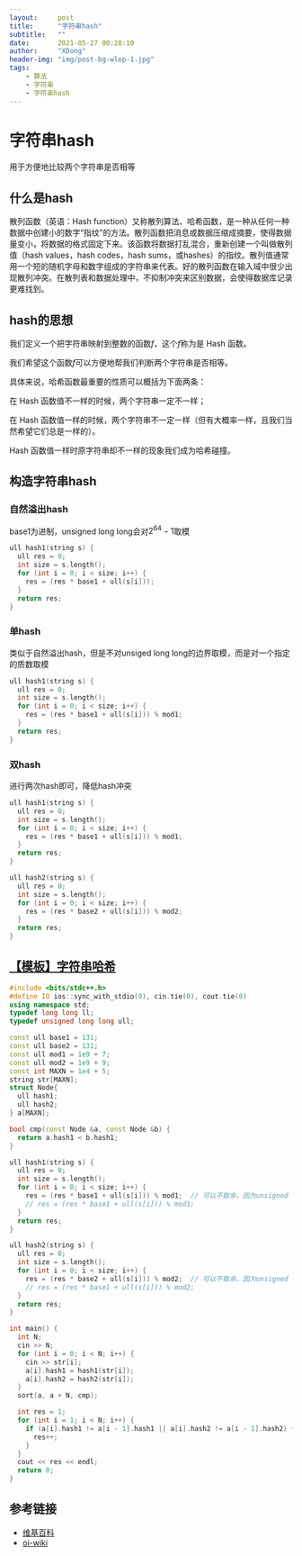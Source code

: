 ```yaml
---
layout:     post
title:      "字符串hash"
subtitle:   ""
date:       2021-05-27 00:28:10
author:     "XDong"
header-img: "img/post-bg-wlop-1.jpg"
tags:
    - 算法
    - 字符串
    - 字符串hash
---
```



# 字符串hash

用于方便地比较两个字符串是否相等

## 什么是hash

散列函数（英语：Hash function）又称散列算法、哈希函数，是一种从任何一种数据中创建小的数字“指纹”的方法。散列函数把消息或数据压缩成摘要，使得数据量变小，将数据的格式固定下来。该函数将数据打乱混合，重新创建一个叫做散列值（hash values，hash codes，hash sums，或hashes）的指纹。散列值通常用一个短的随机字母和数字组成的字符串来代表。好的散列函数在输入域中很少出现散列冲突。在散列表和数据处理中，不抑制冲突来区别数据，会使得数据库记录更难找到。

## hash的思想

我们定义一个把字符串映射到整数的函数$f$，这个$f$称为是 Hash 函数。

我们希望这个函数$f$可以方便地帮我们判断两个字符串是否相等。

具体来说，哈希函数最重要的性质可以概括为下面两条：

在 Hash 函数值不一样的时候，两个字符串一定不一样；

在 Hash 函数值一样的时候，两个字符串不一定一样（但有大概率一样，且我们当然希望它们总是一样的）。

Hash 函数值一样时原字符串却不一样的现象我们成为哈希碰撞。

## 构造字符串hash

### 自然溢出hash

base1为进制，unsigned long long会对$2^{64} - 1$取模

```cpp
ull hash1(string s) {
  ull res = 0;
  int size = s.length();
  for (int i = 0; i < size; i++) {
    res = (res * base1 + ull(s[i]));
  }
  return res;
}
```

### 单hash

类似于自然溢出hash，但是不对unsiged long long的边界取模，而是对一个指定的质数取模

```cpp
ull hash1(string s) {
  ull res = 0;
  int size = s.length();
  for (int i = 0; i < size; i++) {
    res = (res * base1 + ull(s[i])) % mod1;
  }
  return res;
}
```

### 双hash

进行两次hash即可，降低hash冲突

```cpp
ull hash1(string s) {
  ull res = 0;
  int size = s.length();
  for (int i = 0; i < size; i++) {
    res = (res * base1 + ull(s[i])) % mod1;
  }
  return res;
}

ull hash2(string s) {
  ull res = 0;
  int size = s.length();
  for (int i = 0; i < size; i++) {
    res = (res * base2 + ull(s[i])) % mod2;
  }
  return res;
}
```

## [【模板】字符串哈希](https://www.luogu.com.cn/problem/P3370, "https://www.luogu.com.cn/problem/P3370")

```cpp
#include <bits/stdc++.h>
#define IO ios::sync_with_stdio(0), cin.tie(0), cout.tie(0)
using namespace std;
typedef long long ll;
typedef unsigned long long ull;

const ull base1 = 131;
const ull base2 = 131;
const ull mod1 = 1e9 + 7;
const ull mod2 = 1e9 + 9;
const int MAXN = 1e4 + 5;
string str[MAXN];
struct Node{
  ull hash1;
  ull hash2;
} a[MAXN];

bool cmp(const Node &a, const Node &b) {
  return a.hash1 < b.hash1;
}

ull hash1(string s) {
  ull res = 0;
  int size = s.length();
  for (int i = 0; i < size; i++) {
    res = (res * base1 + ull(s[i])) % mod1;  // 可以不取余，因为unsigned long long 会自然溢出
    // res = (res * base1 + ull(s[i])) % mod1;
  }
  return res;
}

ull hash2(string s) {
  ull res = 0;
  int size = s.length();
  for (int i = 0; i < size; i++) {
    res = (res * base2 + ull(s[i])) % mod2;  // 可以不取余，因为unsigned long long 会自然溢出
    // res = (res * base1 + ull(s[i])) % mod2;
  }
  return res;
}

int main() {
  int N;
  cin >> N;
  for (int i = 0; i < N; i++) {
    cin >> str[i];
    a[i].hash1 = hash1(str[i]);
    a[i].hash2 = hash2(str[i]);
  }
  sort(a, a + N, cmp);

  int res = 1;
  for (int i = 1; i < N; i++) {
    if (a[i].hash1 != a[i - 1].hash1 || a[i].hash2 != a[i - 1].hash2) {
      res++;
    }
  }
  cout << res << endl;
  return 0;
}
```

## 参考链接

- [维基百科](https://zh.wikipedia.org/wiki/散列函数 "https://zh.wikipedia.org/wiki/散列函数")
- [oi-wiki](https://oi-wiki.org/string/hash/ "https://oi-wiki.org/string/hash/")